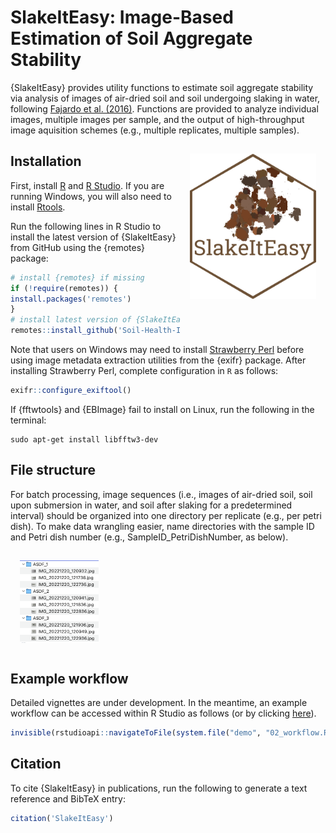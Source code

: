 # SlakeItEasy: Image-Based Estimation of Soil Aggregate Stability

{SlakeItEasy} provides utility functions to estimate soil aggregate stability via analysis of images of air-dried soil and soil undergoing slaking in water, following [Fajardo et al. (2016)](https://www.sciencedirect.com/science/article/pii/S0167198716300952). Functions are provided to analyze individual images, multiple images per sample, and the output of high-throughput image aquisition schemes (e.g., multiple replicates, multiple samples).

<a href="https://raw.githubusercontent.com/Soil-Health-Institute/SlakeItEasy/master/misc/SIE_sticker.png">
<img src = "https://raw.githubusercontent.com/Soil-Health-Institute/SlakeItEasy/master/misc/SIE_sticker.png" alt = "SlakeItEasy hexsticker" title = "SlakeItEasy hexsticker" width = "40%" height = "40%" hspace="15" vspace="15" align="right"/></a>
    
## Installation

First, install [R](https://www.r-project.org/) and [R Studio](https://posit.co/download/rstudio-desktop/). If you are running Windows, you will also need to install [Rtools](https://cran.r-project.org/bin/windows/Rtools/).

Run the following lines in R Studio to install the latest version of {SlakeItEasy} from GitHub using the {remotes} package:

```r
# install {remotes} if missing
if (!require(remotes)) {
install.packages('remotes')
}
# install latest version of {SlakeItEasy} from GitHub repository
remotes::install_github('Soil-Health-Institute/SlakeItEasy')
```

Note that users on Windows may need to install [Strawberry Perl](https://strawberryperl.com/) before using image metadata extraction utilities from the {exifr} package. After installing Strawberry Perl, complete configuration in `R` as follows:

```r
exifr::configure_exiftool()
```

If {fftwtools} and {EBImage} fail to install on Linux, run the following in the terminal:

```console
sudo apt-get install libfftw3-dev
```

## File structure

For batch processing, image sequences (i.e., images of air-dried soil, soil upon submersion in water, and soil after slaking for a predetermined interval) should be organized into one directory per replicate (e.g., per petri dish). To make data wrangling easier, name directories with the sample ID and Petri dish number (e.g., SampleID_PetriDishNumber, as below).

<a href="https://raw.githubusercontent.com/Soil-Health-Institute/SlakeItEasy/master/misc/file_structure.png">
<img src = "https://raw.githubusercontent.com/Soil-Health-Institute/SlakeItEasy/master/misc/file_structure.png" alt = "Example file structure" title = "Example file structure" width = "25%" height = "25%" hspace="15" vspace="15" align="middle"/></a>

## Example workflow

Detailed vignettes are under development. In the meantime, an example workflow can be accessed within R Studio as follows (or by clicking [here](https://raw.githubusercontent.com/Soil-Health-Institute/SlakeItEasy/master/inst/demo/example_workflow.R)).

```r
invisible(rstudioapi::navigateToFile(system.file("demo", "02_workflow.R", package = "SlakeItEasy")))
```

## Citation

To cite {SlakeItEasy} in publications, run the following to generate a text reference and BibTeX entry:

```r
citation('SlakeItEasy')
```



